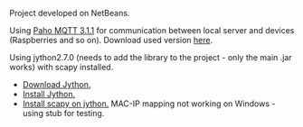 Project developed on NetBeans.

Using [Paho MQTT 3.1.1](https://eclipse.org/paho/clients/java/) for communication between local server and devices (Raspberries and so on).
Download used version [here](https://repo.eclipse.org/content/repositories/paho-releases/org/eclipse/paho/org.eclipse.paho.client.mqttv3/1.0.2/).

Using jython2.7.0 (needs to add the library to the project - only the main .jar works) with scapy installed.
* [Download Jython.](http://www.jython.org/downloads.html)
* [Install Jython.](http://stackoverflow.com/questions/16235562/how-can-i-install-jython-on-windows-7)
* [Install scapy on jython.](http://stackoverflow.com/questions/3256135/importing-python-modules-in-jython)
MAC-IP mapping not working on Windows - using stub for testing.
